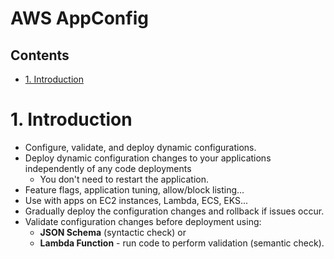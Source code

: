 # AWS AppConfig<!-- omit in toc -->

## Contents <!-- omit in toc -->

- [1. Introduction](#1-introduction)

# 1. Introduction

- Configure, validate, and deploy dynamic configurations.
- Deploy dynamic configuration changes to your applications independently of any code deployments
  - You don't need to restart the application.
- Feature flags, application tuning, allow/block listing...
- Use with apps on EC2 instances, Lambda, ECS, EKS...
- Gradually deploy the configuration changes and rollback if issues occur.
- Validate configuration changes before deployment using:
  - **JSON Schema** (syntactic check) or
  - **Lambda Function** - run code to perform validation (semantic check).
